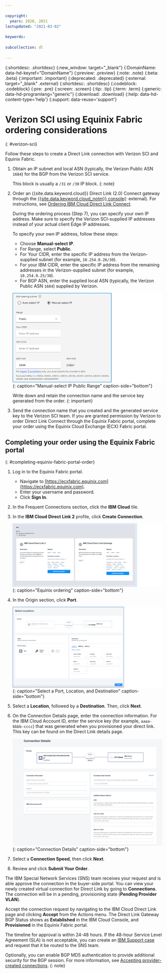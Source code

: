 ```yaml
---

copyright:
  years: 2020, 2021
lastupdated: "2021-03-02"

keywords:

subcollection: dl

---
```


{:shortdesc: .shortdesc}
{:new_window: target="_blank"}
{:DomainName: data-hd-keyref="DomainName"}
{:preview: .preview}
{:note: .note}
{:beta: .beta}
{:important: .important}
{:deprecated: .deprecated}
{:external: target="_blank" .external}
{:shortdesc: .shortdesc}
{:codeblock: .codeblock}
{:pre: .pre}
{:screen: .screen}
{:tip: .tip}
{:term: .term}
{:generic: data-hd-programlang="generic"}
{:download: .download}
{:help: data-hd-content-type='help'}
{:support: data-reuse='support'}

# Verizon SCI using Equinix Fabric ordering considerations
{: #verizon-sci}

Follow these steps to create a Direct Link connection with Verizon SCI and Equinix Fabric.

1. Obtain an IP subnet and local ASN (typically, the Verizon Public ASN `1684`) for the BGP from the Verizon SCI service.

   This block is usually a `/31` or `/30` IP block.
   {: note}

1. Order an {{site.data.keyword.cloud}} Direct Link (2.0) Connect gateway through the [{{site.data.keyword.cloud_notm}} console](https://cloud.ibm.com){: external}. For instructions, see [Ordering IBM Cloud Direct Link Connect](/docs/dl?topic=dl-how-to-order-ibm-cloud-dl-connect).

   During the ordering process (Step 7), you can specify your own IP address. Make sure to specify the Verizon SCI-supplied IP addresses instead of your actual client Edge IP addresses.

   To specify your own IP address, follow these steps:

      * Choose **Manual-select IP**.
      * For Range, select **Public**.
      * For Your CIDR, enter the specific IP address from the Verizon-supplied subnet (for example, `10.254.0.26/30`).
      * For your IBM CIDR, enter the specific IP address from the remaining addresses in the Verizon-supplied subnet (for example, `10.254.0.25/30`).
      * For BGP ASN, enter the supplied local ASN (typically, the Verizon Public ASN `1684`) supplied by Verizon.

      ![Direct Link Connect ordering](/images/public-range.png "Manual-select IP Public Range"){: caption="Manual-select IP Public Range" caption-side="bottom"}

   Write down and retain the connection name and the service key generated from the order.
   {: important}

1. Send the connection name that you created and the generated service key to the Verizon SCI team. If you are granted permission by Verizon to order Direct Link Connect through the Equinix Fabric portal, complete your order using the Equinix Cloud Exchange (ECX) Fabric portal.

## Completing your order using the Equinix Fabric portal
{: #completing-equinix-fabric-portal-order}

1. Log in to the Equinix Fabric portal.
   * Navigate to [https://ecxfabric.equinix.com](https://ecxfabric.equinix.com).
   * Enter your username and password.
   * Click **Sign In**.
1. In the Frequent Connections section, click the **IBM Cloud** tile.
1. In the **IBM Cloud Direct Link 2** profile, click **Create Connection**.

   ![Equinix ordering](/images/equinix-ibm-cloud-2.png "Equinix ordering"){: caption="Equinix ordering" caption-side="bottom"}

1. In the Origin section, click **Port**.

   ![Select a Port, Location, and Destination](/images/equinix-port.png "Select a Port, Location, and Destination"){: caption="Select a Port, Location, and Destination" caption-side="bottom"}

1. Select a **Location**, followed by a **Destination**. Then, click **Next**.
1. On the Connection Details page, enter the connection information. For the IBM Cloud Account ID, enter the service key (for example, `aaaa-bbbb-cccc`) that was generated when you provisioned your direct link. This key can be found on the Direct Link details page.

   ![Connection Details](/images/equinix-connection-details.png "Connection Details"){: caption="Connection Details" caption-side="bottom"}

1. Select a **Connection Speed**, then click **Next**.
1. Review and click **Submit Your Order**.

The IBM Special Network Services (SNS) team receives your request and is able approve the connection in the buyer-side portal. You can view your newly created virtual connection for Direct Link by going to **Connections**. The connection will be in a pending, provisioning state (**Pending Provider VLAN**).

Accept the connection request by navigating to the IBM Cloud Direct Link page and clicking **Accept** from the Actions menu. The Direct Link Gateway BGP Status shows as **Established** in the IBM Cloud Console, and **Provisioned** in the Equinix Fabric portal.

The timeline for approval is within 24-48 hours. If the 48-hour Service Level Agreement (SLA) is not acceptable, you can create an [IBM Support case](https://cloud.ibm.com/unifiedsupport/cases/form) and request that it be routed to the SNS team.

Optionally, you can enable BGP MD5 authentication to provide additional security for the BGP session. For more information, see [Accepting provider-created connections](/docs/dl?topic=dl-accepting-the-provider-created-connection).
{: note}

